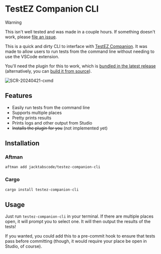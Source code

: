 # TestEZ Companion CLI

> [!WARNING]
> This isn't well tested and was made in a couple hours. If something doesn't work, please [file an issue](https://github.com/jackTabsCode/testez-companion-cli/issues).

This is a quick and dirty CLI to interface with [TestEZ Companion](https://github.com/tacheometry/testez-companion). It was made to allow users to run tests from the command line without needing to use the VSCode extension.

You'll need the plugin for this to work, which is [bundled in the latest release](https://github.com/jackTabsCode/testez-companion-cli/releases/latest/download/TestEZ_Companion.rbxm) (alternatively, you can [build it from source](https://github.com/tacheometry/testez-companion/tree/main/plugin)).

![SCR-20240421-cxmd](https://github.com/jackTabsCode/testez-companion-cli/assets/44332148/246a6cd6-5b65-47a1-8c74-9baa7487448e)

## Features

-   Easily run tests from the command line
-   Supports multiple places
-   Pretty prints results
-   Prints logs and other output from Studio
-   ~~Installs the plugin for you~~ (not implemented yet)

## Installation

### Aftman

```sh
aftman add jacktabscode/testez-companion-cli
```

### Cargo

```sh
cargo install testez-companion-cli
```

## Usage

Just run `testez-companion-cli` in your terminal. If there are multiple places open, it will prompt you to select one. It will then output the results of the tests!

If you wanted, you could add this to a pre-commit hook to ensure that tests pass before committing (though, it would require your place be open in Studio, of course).
